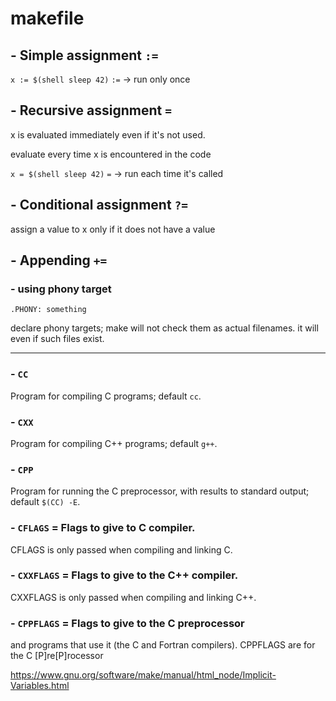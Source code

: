 # makefile



## - Simple assignment `:=`

`x := $(shell sleep 42)`
`:=` -> run only once


## - Recursive assignment `=`

x is evaluated immediately even if it's not used.

evaluate every time x is encountered in the code

`x = $(shell sleep 42)`
`=` -> run each time it's called


## - Conditional assignment `?=`

assign a value to x only if it does not have a value

## - Appending `+=`



### - using phony target

`.PHONY: something`

declare phony targets; make will not check them as actual filenames. it will even if such files exist.

---


### 

### - `CC`
Program for compiling C programs; default `cc`.

### - `CXX`
Program for compiling C++ programs; default `g++`.

### - `CPP`
Program for running the C preprocessor, with results to standard output; default `$(CC) -E`.


### - `CFLAGS` =  Flags to give to C compiler.
CFLAGS is only passed when compiling and linking C.

### - `CXXFLAGS` = Flags to give to the C++ compiler.
CXXFLAGS is only passed when compiling and linking C++.

### - `CPPFLAGS` = Flags to give to the C preprocessor
and programs that use it (the C and Fortran compilers).
CPPFLAGS are for the C [P]re[P]rocessor


https://www.gnu.org/software/make/manual/html_node/Implicit-Variables.html
